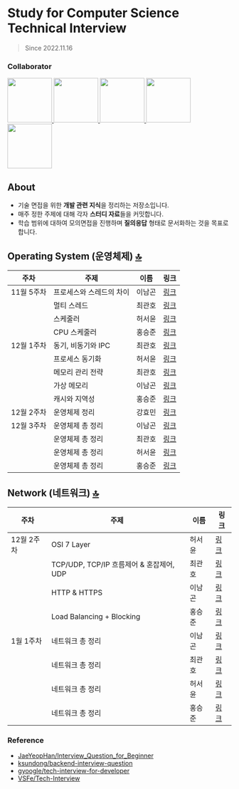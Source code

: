 # Study for Computer Science Technical Interview
> Since 2022.11.16

### Collaborator
<p>
<a href="https://github.com/ng-lee">
  <img src="https://github.com/ng-lee.png" width="100">
</a>
<a href="https://github.com/choigwanho">
  <img src="https://github.com/choigwanho.png" width="100">
</a>
<a href="https://github.com/seoyoon130">
  <img src="https://github.com/seoyoon130.png" width="100">
</a>
<a href="https://github.com/SeungJun">
  <img src="https://github.com/SeungJun.png" width="100">
</a>
<a href="https://github.com/mango51">
  <img src="https://github.com/mango51.png" width="100">
</a>
</p>

## About
- 기술 면접을 위한 **개발 관련 지식**을 정리하는 저장소입니다.
- 매주 정한 주제에 대해 각자 **스터디 자료**들을 커밋합니다.
- 학습 범위에 대하여 모의면접을 진행하며 **질의응답** 형태로 문서화하는 것을 목표로 합니다.

## Operating System (운영체제) [🔝](#about)
|주차|주제|이름|링크|
|------|---|-----|------|
|11월 5주차|프로세스와 스레드의 차이|이남곤|[링크](https://ng-lee.github.io/os/process-vs-thread/)|
||멀티 스레드|최관호|[링크](https://www.notion.so/dev-choee/8de763f96fd84fff8fe9fba4c8e8c41a)|
||스케줄러|허서윤|[링크](https://wool-peace-c5d.notion.site/9d81e74eeb0b4c9db025298f9b97e10e)|
||CPU 스케줄러|홍승준|[링크](https://velog.io/@seungjun/%EC%9A%B4%EC%98%81%EC%B2%B4%EC%A0%9C-CPU-%EC%8A%A4%EC%BC%80%EC%A4%84%EB%A7%81)|
|12월 1주차|동기, 비동기와 IPC|최관호|[링크](https://www.notion.so/dev-choee/IPC-cdb1634650c44502bc008f93b6f104c2)|
||프로세스 동기화|허서윤|[링크](https://wool-peace-c5d.notion.site/e254f173ec954f7f84f585a228283160)|
||메모리 관리 전략|최관호|[링크](https://dev-choee.notion.site/d7eb0746bb094e42977f247481da42eb)|
||가상 메모리|이남곤|[링크](https://ng-lee.github.io/os/virtual-memory/)|
||캐시와 지역성|홍승준|[링크](https://velog.io/@seungjun/%EC%9A%B4%EC%98%81%EC%B2%B4%EC%A0%9C-%EC%BA%90%EC%8B%9C%EC%9D%98-%EC%A7%80%EC%97%AD%EC%84%B1)|
|12월 2주차|운영체제 정리|강효민|[링크](https://www.notion.so/7ccf70e2abd941bf9ee44c7a5dc0d217)|
|12월 3주차|운영체제 총 정리|이남곤|[링크]()|
||운영체제 총 정리|최관호|[링크](https://choigwanho.notion.site/OS-2e05e6f7d8db478685c8d73c75f09084)|
||운영체제 총 정리|허서윤|[링크]()|
||운영체제 총 정리|홍승준|[링크]()|

## Network (네트워크) [🔝](#about)
|주차|주제|이름|링크|
|------|---|-----|------|
|12월 2주차|OSI 7 Layer|허서윤|[링크](https://wool-peace-c5d.notion.site/OSI-7-Layer-557cc02f26da4e6f86e449f6bc4d362e)|
||TCP/UDP, TCP/IP 흐름제어 & 혼잡제어, UDP|최관호|[링크](https://www.notion.so/dev-choee/TCP-IP-UDP-0a0e28ed567f48d3adaffbadb2255958)|
||HTTP & HTTPS |이남곤|[링크](https://ng-lee.github.io/network/http-vs-https/)|
||Load Balancing + Blocking |홍승준|[링크](https://velog.io/@seungjun/%EB%84%A4%ED%8A%B8%EC%9B%8C%ED%81%AC-%EB%A1%9C%EB%93%9C-%EB%B0%B8%EB%9F%B0%EC%8B%B1Load-Balancing)|
|1월 1주차|네트워크 총 정리|이남곤|[링크]()|
||네트워크 총 정리|최관호|[링크]()|
||네트워크 총 정리|허서윤|[링크]()|
||네트워크 총 정리|홍승준|[링크]()|


### Reference
- [JaeYeopHan/Interview_Question_for_Beginner](https://github.com/JaeYeopHan/Interview_Question_for_Beginner)
- [ksundong/backend-interview-question](https://github.com/ksundong/backend-interview-question)
- [gyoogle/tech-interview-for-developer](https://github.com/gyoogle/tech-interview-for-developer)
- [VSFe/Tech-Interview](https://github.com/VSFe/Tech-Interview)
